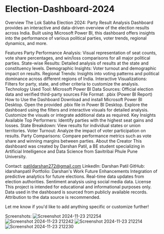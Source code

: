 # Election-Dashboard-2024
Overview
The Lok Sabha Election 2024: Party Result Analysis Dashboard provides an interactive and data-driven overview of the election results across India. Built using Microsoft Power BI, this dashboard offers insights into the performance of various political parties, voter trends, regional dynamics, and more.

Features
Party Performance Analysis: Visual representation of seat counts, vote share percentages, and win/loss comparisons for all major political parties.
State-wise Results: Detailed analysis of results at the state and constituency levels.
Demographic Insights: Voter turnout and demographic impact on results.
Regional Trends: Insights into voting patterns and political dominance across different regions of India.
Interactive Visualizations: Filters for party, state, and other criteria to customize the analysis.
Technology Used
Tool: Microsoft Power BI
Data Sources: Official election data and verified third-party sources
File Format: .pbix (Power BI Report)
How to Use the Dashboard
Download and install Microsoft Power BI Desktop.
Open the provided .pbix file in Power BI Desktop.
Explore the dashboard using the filters and interactive visuals for detailed analysis.
Customize the visuals or integrate additional data as required.
Key Insights Available
Top Performers: Identify parties with the highest seat gains and losses.
State Breakdown: View results for individual states or union territories.
Voter Turnout: Analyze the impact of voter participation on results.
Party Comparisons: Compare performance metrics such as vote share and winning margins between parties.
About the Creator
This dashboard was created by Darshan Patil, a BE student specializing in Artificial Intelligence and Data Science from Savitribai Phule Pune University.

Contact: patildarshan272@gmail.com
LinkedIn: Darshan Patil
GitHub: idarshanpatil
Portfolio: Darshan's Work
Future Enhancements
Integration of predictive analytics for future elections.
Real-time data updates from election authorities.
Sentiment analysis using social media data.
License
This project is intended for educational and informational purposes only. Data used in the dashboard is sourced from publicly available records. Attribution to the data source is recommended.

Let me know if you'd like to add anything specific or customize further!

Screenshots:
![Screenshot 2024-11-23 212254](https://github.com/user-attachments/assets/9e124432-cc24-440c-8600-1ef318d2ae84)
![Screenshot 2024-11-23 212242](https://github.com/user-attachments/assets/4558f58a-8544-4f8b-8884-4ff37ee2089d)
![Screenshot 2024-11-23 212214](https://github.com/user-attachments/assets/25a234be-b51a-43f1-87ed-319e7780d3b7)
![Screenshot 2024-11-23 212230](https://github.com/user-attachments/assets/1567237d-1bce-4b45-aa1a-230d49a26cc0)







